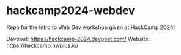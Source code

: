 # hackcamp2024-webdev
Repo for the Intro to Web Dev workshop given at HackCamp 2024!

Devpost: https://hackcamp-2024.devpost.com/
Website: https://hackcamp.nwplus.io/
